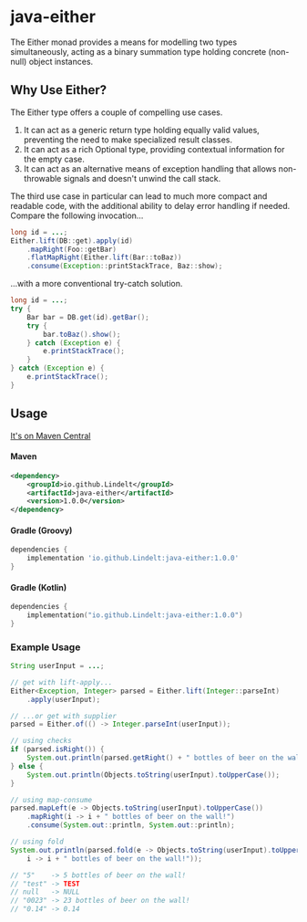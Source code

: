 # java-either

The Either monad provides a means for modelling two types simultaneously,
acting as a binary summation type holding concrete (non-null) object instances.

## Why Use Either?

The Either type offers a couple of compelling use cases.

1. It can act as a generic return type holding equally valid values, preventing
   the need to make specialized result classes.
2. It can act as a rich Optional type, providing contextual information for the
   empty case.
3. It can act as an alternative means of exception handling that allows
   non-throwable signals and doesn't unwind the call stack.

The third use case in particular can lead to much more compact and readable
code, with the additional ability to delay error handling if needed. Compare
the following invocation&hellip;

```java
long id = ...;
Either.lift(DB::get).apply(id)
    .mapRight(Foo::getBar)
    .flatMapRight(Either.lift(Bar::toBaz))
    .consume(Exception::printStackTrace, Baz::show);
```
 
&hellip;with a more conventional try-catch solution.

```java
long id = ...;
try {
    Bar bar = DB.get(id).getBar();
    try {
        bar.toBaz().show();
    } catch (Exception e) {
        e.printStackTrace();
    }
} catch (Exception e) {
    e.printStackTrace();
}
```

## Usage

[It's on Maven Central](https://central.sonatype.dev/artifact/io.github.Lindelt/java-either/1.0.0)

#### Maven
```xml
<dependency>
    <groupId>io.github.Lindelt</groupId>
    <artifactId>java-either</artifactId>
    <version>1.0.0</version>
</dependency>
```

#### Gradle (Groovy)
```groovy
dependencies {
    implementation 'io.github.Lindelt:java-either:1.0.0'
}
```

#### Gradle (Kotlin)
```kotlin
dependencies {
    implementation("io.github.Lindelt:java-either:1.0.0")
}
```

### Example Usage
```java
String userInput = ...;

// get with lift-apply...
Either<Exception, Integer> parsed = Either.lift(Integer::parseInt)
    .apply(userInput);

// ...or get with supplier
parsed = Either.of(() -> Integer.parseInt(userInput));

// using checks
if (parsed.isRight()) {
    System.out.println(parsed.getRight() + " bottles of beer on the wall!");
} else {
    System.out.println(Objects.toString(userInput).toUpperCase());
}

// using map-consume
parsed.mapLeft(e -> Objects.toString(userInput).toUpperCase())
    .mapRight(i -> i + " bottles of beer on the wall!")
    .consume(System.out::println, System.out::println);

// using fold
System.out.println(parsed.fold(e -> Objects.toString(userInput).toUpperCase(),
    i -> i + " bottles of beer on the wall!"));

// "5"    -> 5 bottles of beer on the wall!
// "test" -> TEST
// null   -> NULL
// "0023" -> 23 bottles of beer on the wall!
// "0.14" -> 0.14
```